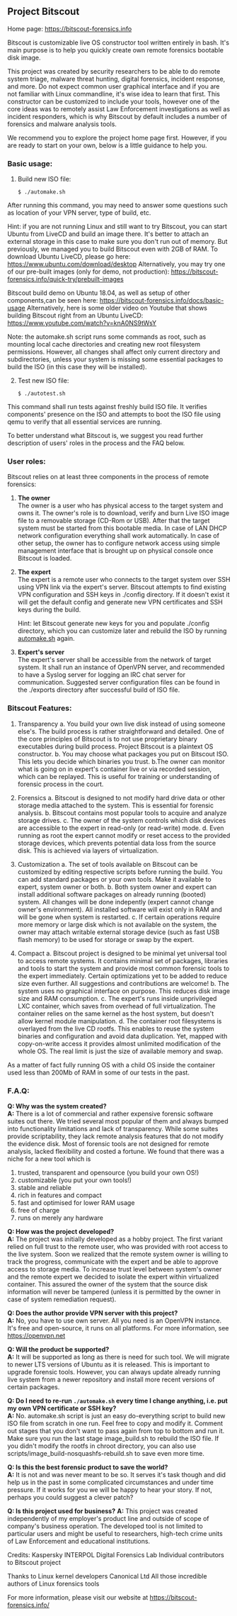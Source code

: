 ## Project Bitscout
Home page: https://bitscout-forensics.info

Bitscout is customizable live OS constructor tool written entirely in bash. It's main purpose is to help you quickly create own remote forensics bootable disk image.

This project was created by security researchers to be able to do remote system triage, malware threat hunting, digital forensics, incident response, and more. Do not expect common user graphical interface and if you are not
familiar with Linux commandline, it's wise idea to learn that first. This constructor can be customized to include your tools, however one of the core ideas was to remotely assist Law Enforcement investigations as well as incident
responders, which is why Bitscout by default includes a number of forensics and malware analysis tools.

We recommend you to explore the project home page first. However, if you are ready to start on your own, below is a little guidance to help you.

### Basic usage:

1. Build new ISO file:
   ```
   $ ./automake.sh
   ```

After running this command, you may need to answer some questions such as location of your VPN server, type of build, etc.

Hint: if you are not running Linux and still want to try Bitscout, you can start Ubuntu from LiveCD and build an image there. It's better to attach an external storage in this case to make sure you don't run out of memory. But previously, we managed you to build Bitscout even with 2GB of RAM. To download Ubuntu LiveCD, please go here:
https://www.ubuntu.com/download/desktop
Alternatively, you may try one of our pre-built images (only for demo, not production):
https://bitscout-forensics.info/quick-try/prebuilt-images

Bitscout build demo on Ubuntu 18.04, as well as setup of other components,can be seen here:
https://bitscout-forensics.info/docs/basic-usage
Alternatively, here is some older video on Youtube that shows building Bitscout right from an Ubuntu LiveCD:
https://www.youtube.com/watch?v=knA0NS9tWsY

Note: the automake.sh script runs some commands as root, such as mounting local cache directories and creating new root filesystem permissions. However, all changes shall affect only current directory and subdirectories, unless your system is missing some essential packages to build the ISO (in this case they will be installed).

2. Test new ISO file:
    ```
    $ ./autotest.sh
    ```
This command shall run tests against freshly build ISO file. It verifies components' presence on the ISO and attempts to boot the ISO file using qemu to verify that all essential services are running.

To better understand what Bitscout is, we suggest you read further description of users' roles in the process and the FAQ below.

### User roles:
Bitscout relies on at least three components in the process of remote forensics:
1. **The owner**  
   The owner is a user who has physical access to the target system and owns it.
   The owner's role is to download, verify and burn Live ISO image file to a
   removable storage (CD-Rom or USB). After that the target system must be 
   started from this bootable media. In case of LAN DHCP network configuration 
   everything shall work automatically. In case of other setup, the owner has 
   to configure network access using simple management interface that is
   brought up on physical console once Bitscout is loaded.

2. **The expert**  
   The expert is a remote user who connects to the target system over SSH using
   VPN link via the expert's server. Bitscout attempts to find existing VPN
   configuration and SSH keys in ./config directory. If it doesn't exist it
   will get the default config and generate new VPN certificates and SSH keys
   during the build.

   Hint: let Bitscout generate new keys for you and populate ./config
   directory, which you can customize later and rebuild the ISO by running
   [automake.sh](https://github.com/KasperskyLab/bitscout/blob/master/automake.sh) again. 

3. **Expert's server**  
   The expert's server shall be accessible from the network of target system.
   It shall run an instance of OpenVPN server, and recommended to have a Syslog
   server for logging an IRC chat server for communication. Suggested server
   configuration files can be found in the ./exports directory after successful
   build of ISO file.

### Bitscout Features:
1. Transparency
  a. You build your own live disk instead of using someone else's. The build
  process is rather straightforward and detailed. One of the core principles of
  Bitscout is to not use proprietary binary executables during build process.
  Project Bitscout is a plaintext OS constructor.
  b. You may choose what packages you put on Bitscout ISO. This lets you
  decide which binaries you trust.
  b.The owner can monitor what is going on in expert's container live or via
  recorded session, which can be replayed. This is useful for training or
  understanding of forensic process in the court. 

2. Forensics
  a. Bitscout is designed to not modify hard drive data or other
  storage media attached to the system. This is essential for forensic
  analysis.
  b. Bitscout contains most popular tools to acquire and analyze storage drives.
  c. The owner of the system controls which disk devices are accessible to the
  expert in read-only (or read-write) mode.
  d. Even running as root the expert cannot modify or reset access to the
  provided storage devices, which prevents potential data loss from the source
  disk. This is achieved via layers of virtualization.

3. Customization
  a. The set of tools available on Bitscout can be customized by editing
  respective scripts before running the build. You can add standard packages 
  or your own tools. Make it available to expert, system owner or both.
  b. Both system owner and expert can install additional software packages on
  already running (booted) system. All changes will be done indepently 
  (expert cannot change owner's environment). All installed software will exist
  only in RAM and will be gone when system is restarted.
  c. If certain operations require more memory or large disk which is not
  available on the system, the owner may attach writable external storage device
  (such as fast USB flash memory) to be used for storage or swap by the expert.

4. Compact
  a. Bitscout project is designed to be minimal yet universal tool to access
  remote systems. It contains minimal set of packages, libraries and
  tools to start the system and provide most common forensic tools to the expert
  immediately. Certain optimizations yet to be added to reduce size even
  further. All suggestions and contributions are welcome!
  b. The system uses no graphical interface on purpose. This reduces disk image
  size and RAM consumption.
  c. The expert's runs inside unprivileged LXC container, which saves from 
  overhead of full virtualization. The container relies on the same kernel as 
  the host system, but doesn't allow kernel module manipulation.
  d. The container root filesystems is overlayed from the live CD rootfs. 
  This enables to reuse the system binaries and configuration and avoid data
  duplication. Yet, mapped with copy-on-write access it provides almost unlimited
  modification of the whole OS. The real limit is just the size of available
  memory and swap.
  
  As a matter of fact fully running OS with a child OS inside the container used less than 200Mb of RAM in some of our tests in the past.

### F.A.Q:

**Q: Why was the system created?**  
**A:** There is a lot of commercial and rather expensive forensic software suites 
out there. We tried several most popular of them and always bumped into 
functionality limitations and lack of transparency. While some
suites provide scriptability, they lack remote analysis features that do not
modify the evidence disk. Most of forensic tools are not designed for remote 
analysis, lacked flexibility and costed a fortune.
We found that there was a niche for a new tool which is
  1. trusted, transparent and opensource (you build your own OS!)
  2. customizable (you put your own tools!)
  3. stable and reliable
  4. rich in features and compact
  5. fast and optimised for lower RAM usage
  6. free of charge
  7. runs on merely any hardware

**Q: How was the project developed?**  
**A:** The project was initially developed as a hobby project. The first variant 
relied on full trust to the remote user, who was provided with root access to 
the live system. Soon we realized that the remote system owner is willing to 
track the progress, communicate with the expert and be able to approve access
to storage media. To increase trust level between system's owner and the remote 
expert we decided to isolate the expert within virtualized container. This 
assured the owner of the system that the source disk information 
will never be tampered (unless it is permitted by the owner in case of 
system remediation request).

**Q: Does the author provide VPN server with this project?**  
**A:** No, you have to use own server. All you need is an OpenVPN instance. It's 
free and open-source, it runs on all platforms.
For more information, see https://openvpn.net

**Q: Will the product be supported?**  
**A:** It will be supported as long as there is need for such tool. We will migrate
to newer LTS versions of Ubuntu as it is released. This is important to upgrade
forensic tools. However, you can always update already running live system from a
newer repository and install more recent versions of certain packages.

**Q: Do I need to re-run `./automake.sh` every time I change anything, i.e. put my
own VPN certificate or SSH key?**  
**A:** No. automake.sh script is just an easy do-everything script to build new ISO
file from scratch in one run. Feel free to copy and modify it. Comment out
stages that you don't want to pass again from top to bottom and run it. Make
sure you run the last stage image_build.sh to rebuild the ISO file. If you
didn't modify the rootfs in chroot directory, you can also use
scripts/image_build-nosquashfs-rebuild.sh to save even more time.

**Q: Is this the best forensic product to save the world?**  
**A:** It is not and was never meant to be so. It serves it's task though and did 
help us in the past in some complicated circumstances and under time pressure. 
If it works for you we will be happy to hear your story. If not, perhaps you 
could suggest a clever patch?

**Q: Is this project used for business?**
**A:** This project was created independently of my employer's product line and outside of scope of company's business operation. The developed tool is not limited to particular users and might be useful to researchers, high-tech crime units of Law Enforcement and educational institutions.


Credits:
  Kaspersky
  INTERPOL Digital Forensics Lab
  Individual contributors to Bitscout project

Thanks to
  Linux kernel developers
  Canonical Ltd
  All those incredible authors of Linux forensics tools

For more information, please visit our website at https://bitscout-forensics.info/

